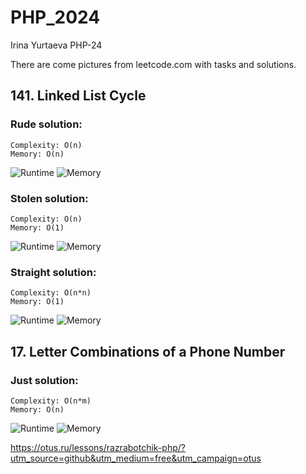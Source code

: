 # PHP_2024

Irina Yurtaeva PHP-24

There are come pictures from leetcode.com with tasks and solutions.
## 141. Linked List Cycle
### Rude solution: 
    Complexity: O(n)
    Memory: O(n)
![Runtime](./img/141_RudeSolution_0.png)
![Memory](./img/141_RudeSolution_1.png)
### Stolen solution:
    Complexity: O(n)
    Memory: O(1)
![Runtime](./img/141_Stolen_0.png)
![Memory](./img/141_Stolen_1.png)
### Straight solution:
    Complexity: O(n*n)
    Memory: O(1)
![Runtime](./img/141_Straight_0.png)
![Memory](./img/141_Straight_1.png)

## 17. Letter Combinations of a Phone Number
### Just solution:
    Complexity: O(n*m)
    Memory: O(n)
![Runtime](./img/17_JustSolution_0.png)
![Memory](./img/17_JustSolution_1.png)

https://otus.ru/lessons/razrabotchik-php/?utm_source=github&utm_medium=free&utm_campaign=otus
